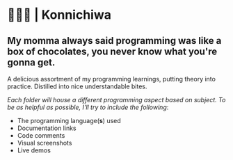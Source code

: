 # 🍫🍫🍫 | Konnichiwa

## My momma always said programming was like a box of chocolates, you never know what you're gonna get.

A delicious assortment of my programming learnings, putting theory into practice. Distilled into nice understandable bites.

_Each folder will house a different programming aspect based on subject. To be as helpful as possible, I'll try to include the following_:

* The programming language(__s__) used
* Documentation links
* Code comments
* Visual screenshots
* Live demos
